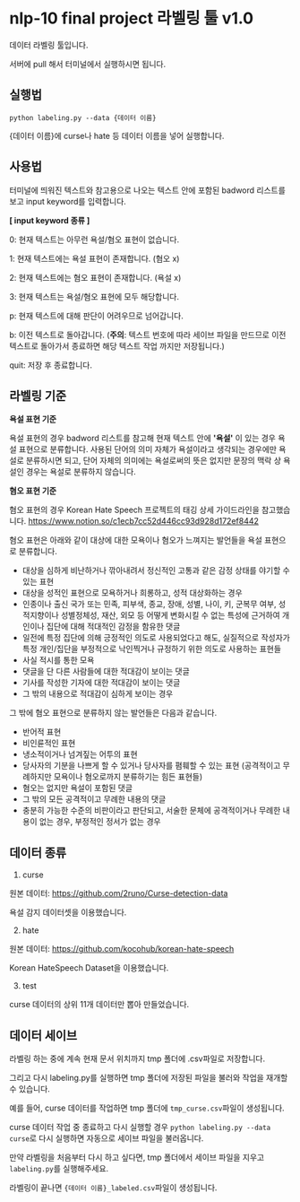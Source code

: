 # nlp-10 final project 라벨링 툴 v1.0

데이터 라벨링 툴입니다.

서버에 pull 해서 터미널에서 실행하시면 됩니다.

## 실행법

`python labeling.py --data {데이터 이름}`

{데이터 이름}에 curse나 hate 등 데이터 이름을 넣어 실행합니다.

## 사용법

터미널에 띄워진 텍스트와 참고용으로 나오는 텍스트 안에 포함된 badword 리스트를 보고 input keyword를 입력합니다.

**[ input keyword 종류 ]**

0: 현재 텍스트는 아무런 욕설/혐오 표현이 없습니다.

1: 현재 텍스트에는 욕설 표현이 존재합니다. (혐오 x)

2: 현재 텍스트에는 혐오 표현이 존재합니다. (욕설 x)

3: 현재 텍스트는 욕설/혐오 표현에 모두 해당합니다.

p: 현재 텍스트에 대해 판단이 어려우므로 넘어갑니다.

b: 이전 텍스트로 돌아갑니다. (**주의**: 텍스트 번호에 따라 세이브 파일을 만드므로 이전 텍스트로 돌아가서 종료하면 해당 텍스트 작업 까지만 저장됩니다.)

quit: 저장 후 종료합니다.

## 라벨링 기준

**욕설 표현 기준**

욕설 표현의 경우 badword 리스트를 참고해 현재 텍스트 안에 **'욕설'** 이 있는 경우 욕설 표현으로 분류합니다. 사용된 단어의 의미 자체가 욕설이라고 생각되는 경우에만 욕설로 분류하시면 되고, 단어 자체의 의미에는 욕설로써의 뜻은 없지만 문장의 맥락 상 욕설인 경우는 욕설로 분류하지 않습니다.

**혐오 표현 기준**

혐오 표현의 경우 Korean Hate Speech 프로젝트의 태깅 상세 가이드라인을 참고했습니다. https://www.notion.so/c1ecb7cc52d446cc93d928d172ef8442

혐오 표현은 아래와 같이 대상에 대한 모욕이나 혐오가 느껴지는 발언들을 욕설 표현으로 분류합니다.

- 대상을 심하게 비난하거나 깎아내려서 정신적인 고통과 같은 감정 상태를 야기할 수 있는 표현
- 대상을 성적인 표현으로 모욕하거나 희롱하고, 성적 대상화하는 경우
- 인종이나 출신 국가 또는 민족, 피부색, 종교, 장애, 성별, 나이, 키, 군복무 여부, 성적지향이나 성별정체성, 재산, 외모 등 어떻게 변화시킬 수 없는 특성에 근거하여 개인이나 집단에 대해 적대적인 감정을 함유한 댓글
- 일전에 특정 집단에 의해 긍정적인 의도로 사용되었다고 해도, 실질적으로 작성자가 특정 개인/집단을 부정적으로 낙인찍거나 규정하기 위한 의도로 사용하는 표현들
- 사실 적시를 통한 모욕
- 댓글을 단 다른 사람들에 대한 적대감이 보이는 댓글
- 기사를 작성한 기자에 대한 적대감이 보이는 댓글
- 그 밖의 내용으로 적대감이 심하게 보이는 경우

그 밖에 혐오 표현으로 분류하지 않는 발언들은 다음과 같습니다.

- 반어적 표현
- 비인륜적인 표현
- 냉소적이거나 넘겨짚는 어투의 표현
- 당사자의 기분을 나쁘게 할 수 있거나 당사자를 폄훼할 수 있는 표현 (공격적이고 무례하지만 모욕이나 혐오로까지 분류하기는 힘든 표현들)
- 혐오는 없지만 욕설이 포함된 댓글
- 그 밖의 모든 공격적이고 무례한 내용의 댓글
- 충분히 가능한 수준의 비판이라고 판단되고, 서술한 문체에 공격적이거나 무례한 내용이 없는 경우, 부정적인 정서가 없는 경우

## 데이터 종류

1. curse

원본 데이터: https://github.com/2runo/Curse-detection-data

욕설 감지 데이터셋을 이용했습니다.

2. hate

원본 데이터: https://github.com/kocohub/korean-hate-speech

Korean HateSpeech Dataset을 이용했습니다.

3. test

curse 데이터의 상위 11개 데이터만 뽑아 만들었습니다.

## 데이터 세이브

라벨링 하는 중에 계속 현재 문서 위치까지 tmp 폴더에 .csv파일로 저장합니다.

그리고 다시 labeling.py를 실행하면 tmp 폴더에 저장된 파일을 불러와 작업을 재개할 수 있습니다.

예를 들어, curse 데이터를 작업하면 tmp 폴더에 `tmp_curse.csv`파일이 생성됩니다.

curse 데이터 작업 중 종료하고 다시 실행할 경우 `python labeling.py --data curse`로 다시 실행하면 자동으로 세이브 파일을 불러옵니다.

만약 라벨링을 처음부터 다시 하고 싶다면, tmp 폴더에서 세이브 파일을 지우고 `labeling.py`를 실행해주세요.

라벨링이 끝나면 `{데이터 이름}_labeled.csv`파일이 생성됩니다.
